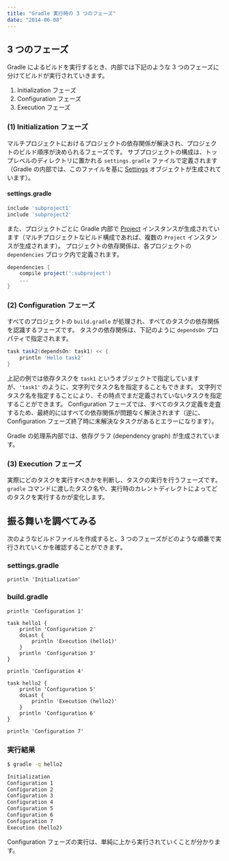 ```yaml
---
title: "Gradle 実行時の 3 つのフェーズ"
date: "2014-06-08"
---
```


3 つのフェーズ
----

Gradle によるビルドを実行するとき、内部では下記のような 3 つのフェーズに分けてビルドが実行されていきます。

1. Initialization フェーズ
2. Configuration フェーズ
3. Execution フェーズ

### (1) Initialization フェーズ

マルチプロジェクトにおけるプロジェクトの依存関係が解決され、プロジェクトのビルド順序が決められるフェーズです。
サブプロジェクトの構成は、トップレベルのディレクトリに置かれる `settings.gradle` ファイルで定義されます（Gradle の内部では、このファイルを基に [Settings](https://docs.gradle.org/current/dsl/org.gradle.api.initialization.Settings.html) オブジェクトが生成されています）。

#### settings.gradle
```groovy
include 'subproject1'
include 'subproject2'
```

また、プロジェクトごとに Gradle 内部で [Project](https://docs.gradle.org/current/dsl/org.gradle.api.Project.html) インスタンスが生成されています（マルチプロジェクトなビルド構成であれば、複数の `Project` インスタンスが生成されます）。
プロジェクトの依存関係は、各プロジェクトの `dependencies` ブロック内で定義されます。

```groovy
dependencies {
    compile project(':subproject')
    ...
}
```

### (2) Configuration フェーズ

すべてのプロジェクトの `build.gradle` が処理され、すべてのタスクの依存関係を認識するフェーズです。
タスクの依存関係は、下記のように `dependsOn` プロパティで指定されます。

```groovy
task task2(dependsOn: task1) << {
    println 'Hello task2'
}
```

上記の例では依存タスクを `task1` というオブジェクトで指定していますが、`'task1'` のように、文字列でタスク名を指定することもできます。
文字列でタスク名を指定することにより、その時点でまだ定義されていないタスクを指定することができます。
Configuration フェーズでは、すべてのタスク定義を走査するため、最終的にはすべての依存関係が問題なく解決されます（逆に、Configuration フェーズ終了時に未解決なタスクがあるとエラーになります）。

Gradle の処理系内部では、依存グラフ (dependency graph) が生成されています。

### (3) Execution フェーズ

実際にどのタスクを実行すべきかを判断し、タスクの実行を行うフェーズです。
`gradle` コマンドに渡したタスク名や、実行時のカレントディレクトによってどのタスクを実行するかが変化します。


振る舞いを調べてみる
----

次のようなビルドファイルを作成すると、3 つのフェーズがどのような順番で実行されていくかを確認することができます。

### settings.gradle

```
println 'Initialization'
```

### build.gradle

```
println 'Configuration 1'

task hello1 {
    println 'Configuration 2'
    doLast {
        println 'Execution (hello1)'
    }
    println 'Configuration 3'
}

println 'Configuration 4'

task hello2 {
    println 'Configuration 5'
    doLast {
        println 'Execution (hello2)'
    }
    println 'Configuration 6'
}

println 'Configuration 7'
```

### 実行結果

```sh
$ gradle -q hello2

Initialization
Configuration 1
Configuration 2
Configuration 3
Configuration 4
Configuration 5
Configuration 6
Configuration 7
Execution (hello2)
```

Configuration フェーズの実行は、単純に上から実行されていくことが分かります。


